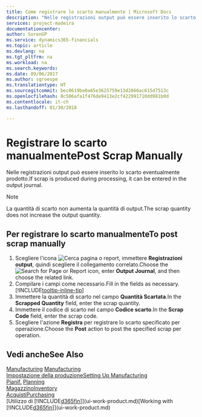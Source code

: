 ```yaml
---
title: Come registrare lo scarto manualmente | Microsoft Docs
description: "Nelle registrazioni output può essere inserito lo scarto eventualmente prodotto. Si noti che la quantità di scarto non va ad aumentare la quantità di output."
services: project-madeira
documentationcenter: 
author: SorenGP
ms.service: dynamics365-financials
ms.topic: article
ms.devlang: na
ms.tgt_pltfrm: na
ms.workload: na
ms.search.keywords: 
ms.date: 09/06/2017
ms.author: sgroespe
ms.translationtype: HT
ms.sourcegitcommit: bec0619be0a65e3625759e13d2866ac615d7513c
ms.openlocfilehash: 8c506afa1f476de9413e2cf422991710dd981b0d
ms.contentlocale: it-ch
ms.lasthandoff: 01/30/2018

---
```

# <a name="post-scrap-manually"></a><span data-ttu-id="b9fdf-104">Registrare lo scarto manualmente</span><span class="sxs-lookup"><span data-stu-id="b9fdf-104">Post Scrap Manually</span></span>
<span data-ttu-id="b9fdf-105">Nelle registrazioni output può essere inserito lo scarto eventualmente prodotto.</span><span class="sxs-lookup"><span data-stu-id="b9fdf-105">If scrap is produced during processing, it can be entered in the output journal.</span></span> 

> [!NOTE]
> <span data-ttu-id="b9fdf-106">La quantità di scarto non aumenta la quantità di output.</span><span class="sxs-lookup"><span data-stu-id="b9fdf-106">The scrap quantity does not increase the output quantity.</span></span>  

## <a name="to-post-scrap-manually"></a><span data-ttu-id="b9fdf-107">Per registrare lo scarto manualmente</span><span class="sxs-lookup"><span data-stu-id="b9fdf-107">To post scrap manually</span></span>  
1. <span data-ttu-id="b9fdf-108">Scegliere l'icona ![Cerca pagina o report](media/ui-search/search_small.png "icona Cerca pagina o report"), immettere **Registrazioni output**, quindi scegliere il collegamento correlato.</span><span class="sxs-lookup"><span data-stu-id="b9fdf-108">Choose the ![Search for Page or Report](media/ui-search/search_small.png "Search for Page or Report icon") icon, enter **Output Journal**, and then choose the related link.</span></span>  
2. <span data-ttu-id="b9fdf-109">Compilare i campi come necessario.</span><span class="sxs-lookup"><span data-stu-id="b9fdf-109">Fill in the fields as necessary.</span></span> [!INCLUDE[tooltip-inline-tip](includes/tooltip-inline-tip_md.md)]  
3. <span data-ttu-id="b9fdf-110">Immettere la quantità di scarto nel campo **Quantità Scartata**.</span><span class="sxs-lookup"><span data-stu-id="b9fdf-110">In the **Scrapped Quantity** field, enter the scrap quantity.</span></span>  
4. <span data-ttu-id="b9fdf-111">Immettere il codice di scarto nel campo **Codice scarto**.</span><span class="sxs-lookup"><span data-stu-id="b9fdf-111">In the **Scrap Code** field, enter the scrap code.</span></span>  
5. <span data-ttu-id="b9fdf-112">Scegliere l'azione **Registra** per registrare lo scarto specificato per operazione.</span><span class="sxs-lookup"><span data-stu-id="b9fdf-112">Choose the **Post** action to post the specified scrap per operation.</span></span>  

## <a name="see-also"></a><span data-ttu-id="b9fdf-113">Vedi anche</span><span class="sxs-lookup"><span data-stu-id="b9fdf-113">See Also</span></span>  
<span data-ttu-id="b9fdf-114">[Manufacturing](production-manage-manufacturing.md)  </span><span class="sxs-lookup"><span data-stu-id="b9fdf-114">[Manufacturing](production-manage-manufacturing.md)  </span></span>  
[<span data-ttu-id="b9fdf-115">Impostazione della produzione</span><span class="sxs-lookup"><span data-stu-id="b9fdf-115">Setting Up Manufacturing</span></span>](production-configure-production-processes.md)  
<span data-ttu-id="b9fdf-116">[Pianif.](production-planning.md)    </span><span class="sxs-lookup"><span data-stu-id="b9fdf-116">[Planning](production-planning.md)    </span></span>  
[<span data-ttu-id="b9fdf-117">Magazzino</span><span class="sxs-lookup"><span data-stu-id="b9fdf-117">Inventory</span></span>](inventory-manage-inventory.md)  
[<span data-ttu-id="b9fdf-118">Acquisti</span><span class="sxs-lookup"><span data-stu-id="b9fdf-118">Purchasing</span></span>](purchasing-manage-purchasing.md)  
<span data-ttu-id="b9fdf-119">[Utilizzo di [!INCLUDE[d365fin](includes/d365fin_md.md)]](ui-work-product.md)</span><span class="sxs-lookup"><span data-stu-id="b9fdf-119">[Working with [!INCLUDE[d365fin](includes/d365fin_md.md)]](ui-work-product.md)</span></span>

